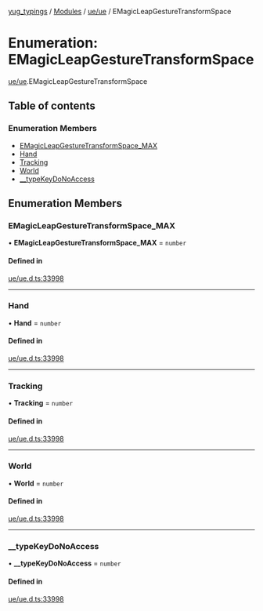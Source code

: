 [yug_typings](../README.md) / [Modules](../modules.md) / [ue/ue](../modules/ue_ue.md) / EMagicLeapGestureTransformSpace

# Enumeration: EMagicLeapGestureTransformSpace

[ue/ue](../modules/ue_ue.md).EMagicLeapGestureTransformSpace

## Table of contents

### Enumeration Members

- [EMagicLeapGestureTransformSpace\_MAX](ue_ue.EMagicLeapGestureTransformSpace.md#emagicleapgesturetransformspace_max)
- [Hand](ue_ue.EMagicLeapGestureTransformSpace.md#hand)
- [Tracking](ue_ue.EMagicLeapGestureTransformSpace.md#tracking)
- [World](ue_ue.EMagicLeapGestureTransformSpace.md#world)
- [\_\_typeKeyDoNoAccess](ue_ue.EMagicLeapGestureTransformSpace.md#__typekeydonoaccess)

## Enumeration Members

### EMagicLeapGestureTransformSpace\_MAX

• **EMagicLeapGestureTransformSpace\_MAX** = `number`

#### Defined in

[ue/ue.d.ts:33998](https://github.com/YugMetaverse/yug_typings/blob/25cad34/ue/ue.d.ts#L33998)

___

### Hand

• **Hand** = `number`

#### Defined in

[ue/ue.d.ts:33998](https://github.com/YugMetaverse/yug_typings/blob/25cad34/ue/ue.d.ts#L33998)

___

### Tracking

• **Tracking** = `number`

#### Defined in

[ue/ue.d.ts:33998](https://github.com/YugMetaverse/yug_typings/blob/25cad34/ue/ue.d.ts#L33998)

___

### World

• **World** = `number`

#### Defined in

[ue/ue.d.ts:33998](https://github.com/YugMetaverse/yug_typings/blob/25cad34/ue/ue.d.ts#L33998)

___

### \_\_typeKeyDoNoAccess

• **\_\_typeKeyDoNoAccess** = `number`

#### Defined in

[ue/ue.d.ts:33998](https://github.com/YugMetaverse/yug_typings/blob/25cad34/ue/ue.d.ts#L33998)
